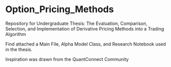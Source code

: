 # Option_Pricing_Methods
 Repository for Undergraduate Thesis: The Evaluation, Comparison, Selection, and Implementation of Derivative Pricing Methods into a Trading Algorithm
 
 Find attached a Main File, Alpha Model Class, and Research Notebook used in the thesis.
 
 Inspiration was drawn from the QuantConnect Community 
